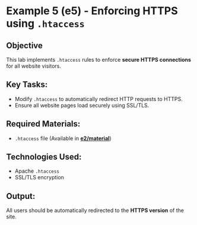 # Example 5 (e5) - Enforcing HTTPS using `.htaccess`

## Objective
This lab implements `.htaccess` rules to enforce **secure HTTPS connections** for all website visitors.

## Key Tasks:
- Modify `.htaccess` to automatically redirect HTTP requests to HTTPS.
- Ensure all website pages load securely using SSL/TLS.

## Required Materials:
- `.htaccess` file (Available in **[e2/material](../e2/material/)**)

## Technologies Used:
- Apache `.htaccess`
- SSL/TLS encryption

## Output:
All users should be automatically redirected to the **HTTPS version** of the site.
